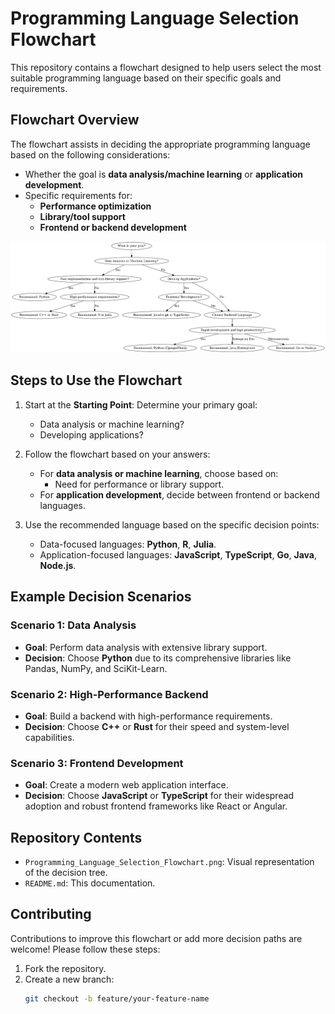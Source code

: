# Programming Language Selection Flowchart

This repository contains a flowchart designed to help users select the most suitable programming language based on their specific goals and requirements.

## Flowchart Overview

The flowchart assists in deciding the appropriate programming language based on the following considerations:
- Whether the goal is **data analysis/machine learning** or **application development**.
- Specific requirements for:
  - **Performance optimization**
  - **Library/tool support**
  - **Frontend or backend development**

![Flowchart](Programming_Language_Selection_Flowchart.png)

## Steps to Use the Flowchart

1. Start at the **Starting Point**: Determine your primary goal:
   - Data analysis or machine learning?
   - Developing applications?

2. Follow the flowchart based on your answers:
   - For **data analysis or machine learning**, choose based on:
     - Need for performance or library support.
   - For **application development**, decide between frontend or backend languages.

3. Use the recommended language based on the specific decision points:
   - Data-focused languages: **Python**, **R**, **Julia**.
   - Application-focused languages: **JavaScript**, **TypeScript**, **Go**, **Java**, **Node.js**.

## Example Decision Scenarios

### Scenario 1: Data Analysis
- **Goal**: Perform data analysis with extensive library support.
- **Decision**: Choose **Python** due to its comprehensive libraries like Pandas, NumPy, and SciKit-Learn.

### Scenario 2: High-Performance Backend
- **Goal**: Build a backend with high-performance requirements.
- **Decision**: Choose **C++** or **Rust** for their speed and system-level capabilities.

### Scenario 3: Frontend Development
- **Goal**: Create a modern web application interface.
- **Decision**: Choose **JavaScript** or **TypeScript** for their widespread adoption and robust frontend frameworks like React or Angular.

## Repository Contents

- `Programming_Language_Selection_Flowchart.png`: Visual representation of the decision tree.
- `README.md`: This documentation.

## Contributing

Contributions to improve this flowchart or add more decision paths are welcome! Please follow these steps:

1. Fork the repository.
2. Create a new branch:
   ```bash
   git checkout -b feature/your-feature-name
